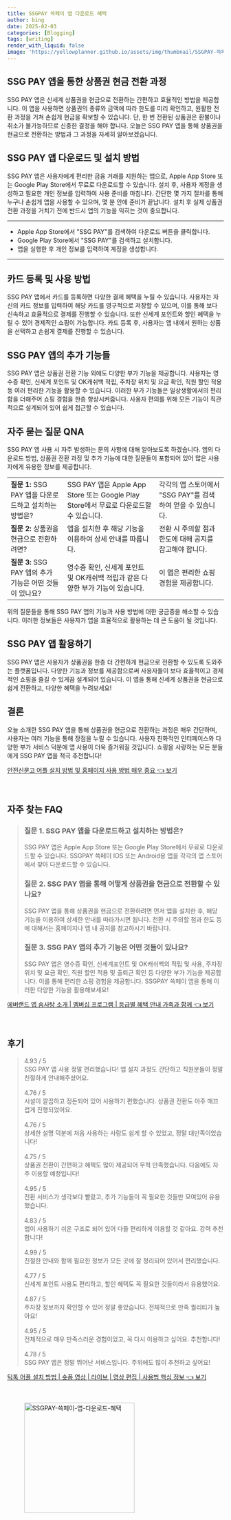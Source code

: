 ```yaml
---
title: SSGPAY 쓱페이 앱 다운로드 혜택
author: bing
date: 2025-02-03
categories: [Blogging]
tags: [writing]
render_with_liquid: false
image: 'https://yellowplanner.github.io/assets/img/thumbnail/SSGPAY-쓱페이-앱-다운로드-혜택.webp'
---
```



<h2 id='상품권 현금 전환 과정'>SSG PAY 앱을 통한 상품권 현금 전환 과정</h2>

<p>SSG PAY 앱은 신세계 상품권을 현금으로 전환하는 간편하고 효율적인 방법을 제공합니다. 이 앱을 사용하면 상품권의 종류와 금액에 따라 한도를 미리 확인하고, 원활한 전환 과정을 거쳐 손쉽게 현금을 확보할 수 있습니다. 단, 한 번 전환된 상품권은 환불이나 취소가 불가능하므로 신중한 결정을 해야 합니다. 오늘은 SSG PAY 앱을 통해 상품권을 현금으로 전환하는 방법과 그 과정을 자세히 알아보겠습니다.</p>

<h2 id='SSG PAY 앱 다운로드'>SSG PAY 앱 다운로드 및 설치 방법</h2>

<p>SSG PAY 앱은 사용자에게 편리한 금융 거래를 지원하는 앱으로, Apple App Store 또는 Google Play Store에서 무료로 다운로드할 수 있습니다. 설치 후, 사용자 계정을 생성하고 필요한 개인 정보를 입력하여 사용 준비를 마칩니다. 간단한 몇 가지 절차를 통해 누구나 손쉽게 앱을 사용할 수 있으며, 몇 분 안에 준비가 끝납니다. 설치 후 실제 상품권 전환 과정을 거치기 전에 반드시 앱의 기능을 익히는 것이 중요합니다.</p>

<hr />

<ul>
    <li>Apple App Store에서 "SSG PAY"를 검색하여 다운로드 버튼을 클릭합니다.</li>
    <li>Google Play Store에서 "SSG PAY"를 검색하고 설치합니다.</li>
    <li>앱을 실행한 후 개인 정보를 입력하여 계정을 생성합니다.</li>
</ul>

<hr />

<h2 id='카드 등록 및 사용 방법'>카드 등록 및 사용 방법</h2>

<p>SSG PAY 앱에서 카드를 등록하면 다양한 결제 혜택을 누릴 수 있습니다. 사용자는 자신의 카드 정보를 입력하여 해당 카드를 영구적으로 저장할 수 있으며, 이를 통해 보다 신속하고 효율적으로 결제를 진행할 수 있습니다. 또한 신세계 포인트와 할인 혜택을 누릴 수 있어 경제적인 쇼핑이 가능합니다. 카드 등록 후, 사용자는 앱 내에서 원하는 상품을 선택하고 손쉽게 결제를 진행할 수 있습니다.</p>

<h2 id='SSG PAY 추가 기능'>SSG PAY 앱의 추가 기능들</h2>

<p>SSG PAY 앱은 상품권 전환 기능 외에도 다양한 부가 기능을 제공합니다. 사용자는 영수증 확인, 신세계 포인트 및 OK캐쉬백 적립, 주차장 위치 및 요금 확인, 직원 할인 적용 등 여러 편리한 기능을 활용할 수 있습니다. 이러한 부가 기능들은 일상생활에서의 편리함을 더해주어 쇼핑 경험을 한층 향상시켜줍니다. 사용자 편의를 위해 모든 기능이 직관적으로 설계되어 있어 쉽게 접근할 수 있습니다.</p>

<h2 id='자주 묻는 질문'>자주 묻는 질문 QNA</h2>

<p>SSG PAY 앱 사용 시 자주 발생하는 문의 사항에 대해 알아보도록 하겠습니다. 앱의 다운로드 방법, 상품권 전환 과정 및 추가 기능에 대한 질문들이 포함되어 있어 많은 사용자에게 유용한 정보를 제공합니다.</p>

<table>
    <tr>
        <td><b>질문 1:</b> SSG PAY 앱을 다운로드하고 설치하는 방법은?</td>
        <td>SSG PAY 앱은 Apple App Store 또는 Google Play Store에서 무료로 다운로드할 수 있습니다.</td>
        <td>각각의 앱 스토어에서 "SSG PAY"를 검색하여 얻을 수 있습니다.</td>
    </tr>
    <tr>
        <td><b>질문 2:</b> 상품권을 현금으로 전환하려면?</td>
        <td>앱을 설치한 후 해당 기능을 이용하여 상세 안내를 따릅니다.</td>
        <td>전환 시 주의할 점과 한도에 대해 공지를 참고해야 합니다.</td>
    </tr>
    <tr>
        <td><b>질문 3:</b> SSG PAY 앱의 추가 기능은 어떤 것들이 있나요?</td>
        <td>영수증 확인, 신세계 포인트 및 OK캐쉬백 적립과 같은 다양한 부가 기능이 있습니다.</td>
        <td>이 앱은 편리한 쇼핑 경험을 제공합니다.</td>
    </tr>
</table>

<p>위의 질문들을 통해 SSG PAY 앱의 기능과 사용 방법에 대한 궁금증을 해소할 수 있습니다. 이러한 정보들은 사용자가 앱을 효율적으로 활용하는 데 큰 도움이 될 것입니다.</p>

<h2 id='SSG PAY 활용하기'>SSG PAY 앱 활용하기</h2>

<p>SSG PAY 앱은 사용자가 상품권을 한층 더 간편하게 현금으로 전환할 수 있도록 도와주는 플랫폼입니다. 다양한 기능과 정보를 제공함으로써 사용자들이 보다 효율적이고 경제적인 쇼핑을 즐길 수 있게끔 설계되어 있습니다. 이 앱을 통해 신세계 상품권을 현금으로 쉽게 전환하고, 다양한 혜택을 누려보세요!</p>

<h2 id='결론'>결론</h2>

<p>오늘 소개한 SSG PAY 앱을 통해 상품권을 현금으로 전환하는 과정은 매우 간단하며, 사용자는 여러 기능을 통해 장점을 누릴 수 있습니다. 사용자 친화적인 인터페이스와 다양한 부가 서비스 덕분에 앱 사용이 더욱 즐거워질 것입니다. 쇼핑을 사랑하는 모든 분들에게 SSG PAY 앱을 적극 추천합니다!</p>


<p><a class="click-button" title="안전신문고 어플 설치 방법 및 홈페이지 사용 방법 매우 중요" href="https://yellowplanner.github.io/posts/%EC%95%88%EC%A0%84%EC%8B%A0%EB%AC%B8%EA%B3%A0-%EC%96%B4%ED%94%8C-%EC%84%A4%EC%B9%98-%EB%B0%A9%EB%B2%95-%EB%B0%8F-%ED%99%88%ED%8E%98%EC%9D%B4%EC%A7%80-%EC%82%AC%EC%9A%A9-%EB%B0%A9%EB%B2%95-%EB%A7%A4%EC%9A%B0-%EC%A4%91%EC%9A%94/" rel="dofollow">안전신문고 어플 설치 방법 및 홈페이지 사용 방법 매우 중요 👈 보기</a></p><br>
<h2 id='자주_찾는_FAQ'>자주 찾는 FAQ</h2>
<div itemscope="" itemtype="https://schema.org/FAQPage"> 
<blockquote> 
<div itemscope="" itemprop="mainEntity" itemtype="https://schema.org/Question"> 
<h3 itemprop="name">질문 1. SSG PAY 앱을 다운로드하고 설치하는 방법은?</h3> 
<div itemscope="" itemprop="acceptedAnswer" itemtype="https://schema.org/Answer"> 
<span itemprop="text"> 
<p>SSG PAY 앱은 Apple App Store 또는 Google Play Store에서 무료로 다운로드할 수 있습니다. SSGPAY 쓱페이 IOS 또는 Android용 앱을 각각의 앱 스토어에서 찾아 다운로드할 수 있습니다.</p> 
</span> 
</div> 
</div> 

<div itemscope="" itemprop="mainEntity" itemtype="https://schema.org/Question"> 
<h3 itemprop="name">질문 2. SSG PAY 앱을 통해 어떻게 상품권을 현금으로 전환할 수 있나요?</h3> 
<div itemscope="" itemprop="acceptedAnswer" itemtype="https://schema.org/Answer"> 
<span itemprop="text"> 
<p>SSG PAY 앱을 통해 상품권을 현금으로 전환하려면 먼저 앱을 설치한 후, 해당 기능을 이용하여 상세한 안내를 따라가시면 됩니다. 전환 시 주의할 점과 한도 등에 대해서는 홈페이지나 앱 내 공지를 참고하시기 바랍니다.</p> 
</span> 
</div> 
</div> 

<div itemscope="" itemprop="mainEntity" itemtype="https://schema.org/Question"> 
<h3 itemprop="name">질문 3. SSG PAY 앱의 추가 기능은 어떤 것들이 있나요?</h3> 
<div itemscope="" itemprop="acceptedAnswer" itemtype="https://schema.org/Answer"> 
<span itemprop="text"> 
<p>SSG PAY 앱은 영수증 확인, 신세계포인트 및 OK캐쉬백의 적립 및 사용, 주차장 위치 및 요금 확인, 직원 할인 적용 및 출퇴근 확인 등 다양한 부가 기능을 제공합니다. 이를 통해 편리한 쇼핑 경험을 제공합니다. SSGPAY 쓱페이 앱을 통해 이러한 다양한 기능을 활용해보세요!</p> 
</span> 
</div> 
</div> 
</blockquote> 
</div>
<p><a class="click-button" title="에버랜드 앱 솜사탕 소개 | 멤버십 프로그램 | 등급별 혜택 안내 가족과 함께" href="https://yellowplanner.github.io/posts/%EC%97%90%EB%B2%84%EB%9E%9C%EB%93%9C-%EC%95%B1-%EC%86%9C%EC%82%AC%ED%83%95-%EC%86%8C%EA%B0%9C-%EB%A9%A4%EB%B2%84%EC%8B%AD-%ED%94%84%EB%A1%9C%EA%B7%B8%EB%9E%A8-%EB%93%B1%EA%B8%89%EB%B3%84-%ED%98%9C%ED%83%9D-%EC%95%88%EB%82%B4-%EA%B0%80%EC%A1%B1%EA%B3%BC-%ED%95%A8%EA%BB%98/" rel="dofollow">에버랜드 앱 솜사탕 소개 | 멤버십 프로그램 | 등급별 혜택 안내 가족과 함께 👈 보기</a></p><br>
<h2 id='후기'>후기</h2>
<div itemscope itemtype="https://schema.org/Product">
  <blockquote>
  <div itemprop="review" itemscope itemtype="https://schema.org/Review">
      <div itemprop="reviewRating" itemscope itemtype="https://schema.org/Rating"> <span itemprop="ratingValue">4.93</span> / <span itemprop="bestRating">5</span> </div>
      <span itemprop="reviewBody">SSG PAY 앱 사용 정말 편리했습니다! 앱 설치 과정도 간단하고 직원분들이 정말 친절하게 안내해주셨어요.</span>
  </div>
  <br>
  <div itemprop="review" itemscope itemtype="https://schema.org/Review">
      <div itemprop="reviewRating" itemscope itemtype="https://schema.org/Rating"> <span itemprop="ratingValue">4.76</span> / <span itemprop="bestRating">5</span> </div>
      <span itemprop="reviewBody">시설이 깔끔하고 정돈되어 있어 사용하기 편했습니다. 상품권 전환도 아주 매끄럽게 진행되었어요.</span>
  </div>
  <br>
  <div itemprop="review" itemscope itemtype="https://schema.org/Review">
      <div itemprop="reviewRating" itemscope itemtype="https://schema.org/Rating"> <span itemprop="ratingValue">4.76</span> / <span itemprop="bestRating">5</span> </div>
      <span itemprop="reviewBody">상세한 설명 덕분에 처음 사용하는 사람도 쉽게 할 수 있었고, 정말 대만족이었습니다!</span>
  </div>
  <br>
  <div itemprop="review" itemscope itemtype="https://schema.org/Review">
      <div itemprop="reviewRating" itemscope itemtype="https://schema.org/Rating"> <span itemprop="ratingValue">4.75</span> / <span itemprop="bestRating">5</span> </div>
      <span itemprop="reviewBody">상품권 전환이 간편하고 혜택도 많이 제공되어 무척 만족했습니다. 다음에도 자주 이용할 예정입니다!</span>
  </div>
  <br>
  <div itemprop="review" itemscope itemtype="https://schema.org/Review">
      <div itemprop="reviewRating" itemscope itemtype="https://schema.org/Rating"> <span itemprop="ratingValue">4.95</span> / <span itemprop="bestRating">5</span> </div>
      <span itemprop="reviewBody">전환 서비스가 생각보다 빨랐고, 추가 기능들이 꼭 필요한 것들만 모여있어 유용했습니다.</span>
  </div>
  <br>
  <div itemprop="review" itemscope itemtype="https://schema.org/Review">
      <div itemprop="reviewRating" itemscope itemtype="https://schema.org/Rating"> <span itemprop="ratingValue">4.83</span> / <span itemprop="bestRating">5</span> </div>
      <span itemprop="reviewBody">앱이 사용하기 쉬운 구조로 되어 있어 다들 편리하게 이용할 것 같아요. 강력 추천합니다!</span>
  </div>
  <br>
  <div itemprop="review" itemscope itemtype="https://schema.org/Review">
      <div itemprop="reviewRating" itemscope itemtype="https://schema.org/Rating"> <span itemprop="ratingValue">4.99</span> / <span itemprop="bestRating">5</span> </div>
      <span itemprop="reviewBody">친절한 안내와 함께 필요한 정보가 모든 곳에 잘 정리되어 있어서 편리했습니다.</span>
  </div>
  <br>
  <div itemprop="review" itemscope itemtype="https://schema.org/Review">
      <div itemprop="reviewRating" itemscope itemtype="https://schema.org/Rating"> <span itemprop="ratingValue">4.77</span> / <span itemprop="bestRating">5</span> </div>
      <span itemprop="reviewBody">신세계 포인트 사용도 편리하고, 할인 혜택도 꼭 필요한 것들이라서 유용했어요.</span>
  </div>
  <br>
  <div itemprop="review" itemscope itemtype="https://schema.org/Review">
      <div itemprop="reviewRating" itemscope itemtype="https://schema.org/Rating"> <span itemprop="ratingValue">4.87</span> / <span itemprop="bestRating">5</span> </div>
      <span itemprop="reviewBody">주차장 정보까지 확인할 수 있어 정말 좋았습니다. 전체적으로 만족 퀄리티가 높아요!</span>
  </div>
  <br>
  <div itemprop="review" itemscope itemtype="https://schema.org/Review">
      <div itemprop="reviewRating" itemscope itemtype="https://schema.org/Rating"> <span itemprop="ratingValue">4.95</span> / <span itemprop="bestRating">5</span> </div>
      <span itemprop="reviewBody">전체적으로 매우 만족스러운 경험이었고, 꼭 다시 이용하고 싶어요. 추천합니다!</span>
  </div>
  <br>
  <div itemprop="review" itemscope itemtype="https://schema.org/Review">
      <div itemprop="reviewRating" itemscope itemtype="https://schema.org/Rating"> <span itemprop="ratingValue">4.78</span> / <span itemprop="bestRating">5</span> </div>
      <span itemprop="reviewBody">SSG PAY 앱은 정말 뛰어난 서비스입니다. 주위에도 많이 추천하고 싶어요!</span>
  </div>
  </blockquote>
</div>
<p><a class="click-button" title="틱톡 어플 설치 방법 | 숏폼 영상 | 라이브 | 영상 편집 | 사용법 핵심 정보" href="https://yellowplanner.github.io/posts/%ED%8B%B1%ED%86%A1-%EC%96%B4%ED%94%8C-%EC%84%A4%EC%B9%98-%EB%B0%A9%EB%B2%95-%EC%88%8F%ED%8F%BC-%EC%98%81%EC%83%81-%EB%9D%BC%EC%9D%B4%EB%B8%8C-%EC%98%81%EC%83%81-%ED%8E%B8%EC%A7%91-%EC%82%AC%EC%9A%A9%EB%B2%95-%ED%95%B5%EC%8B%AC-%EC%A0%95%EB%B3%B4/" rel="dofollow">틱톡 어플 설치 방법 | 숏폼 영상 | 라이브 | 영상 편집 | 사용법 핵심 정보 👈 보기</a></p><br>
<figure class="image"><img src="https://yellowplanner.github.io/assets/img/thumbnail/SSGPAY-쓱페이-앱-다운로드-혜택.webp" alt="SSGPAY-쓱페이-앱-다운로드-혜택" width="256" height="256"></figure>